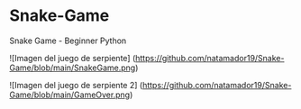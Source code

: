 # Snake-Game
Snake Game - Beginner Python

![Imagen del juego de serpiente] (https://github.com/natamador19/Snake-Game/blob/main/SnakeGame.png)

![Imagen del juego de serpiente 2] (https://github.com/natamador19/Snake-Game/blob/main/GameOver.png)
